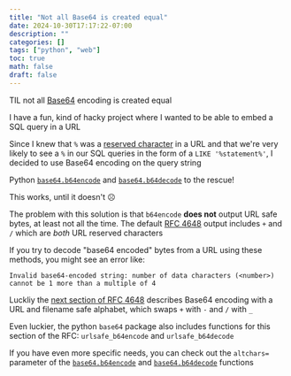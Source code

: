 ```yaml
---
title: "Not all Base64 is created equal"
date: 2024-10-30T17:17:22-07:00
description: ""
categories: []
tags: ["python", "web"]
toc: true
math: false
draft: false
---
```

TIL not all [Base64](https://en.wikipedia.org/wiki/Base64) encoding is created equal

I have a fun, kind of hacky project where I wanted to be able to embed a SQL query in a URL

Since I knew that `%` was a [reserved character](httpsq://en.wikipedia.org/wiki/Percent-encoding#Types_of_URI_characters) in a URL and that we're very likely to see a `%` in our SQL queries in the form of a `LIKE '%statement%'`, I decided to use Base64 encoding on the query string

Python [`base64.b64encode`](https://docs.python.org/3/library/base64.html#base64.b64encode) and [`base64.b64decode`](https://docs.python.org/3/library/base64.html#base64.b64decode) to the rescue!

This works, until it doesn't ☹️

The problem with this solution is that `b64encode` **does not** output URL safe bytes, at least not all the time. The default [RFC 4648](https://datatracker.ietf.org/doc/html/rfc4648#section-4) output includes `+` and `/` which are *both* URL reserved characters

If you try to decode "base64 encoded" bytes from a URL using these methods, you might see an error like:

`Invalid base64-encoded string: number of data characters (<number>) cannot be 1 more than a multiple of 4`

Luckliy the [next section of RFC 4648](https://datatracker.ietf.org/doc/html/rfc4648#section-5) describes Base64 encoding with a URL and filename safe alphabet, which swaps `+` with `-` and `/` with `_`

Even luckier, the python `base64` package also includes functions for this section of the RFC: `urlsafe_b64encode` and `urlsafe_b64decode`

If you have even more specific needs, you can check out the `altchars=` parameter of the [`base64.b64encode`](https://docs.python.org/3/library/base64.html#base64.b64encode) and [`base64.b64decode`](https://docs.python.org/3/library/base64.html#base64.b64decode) functions
